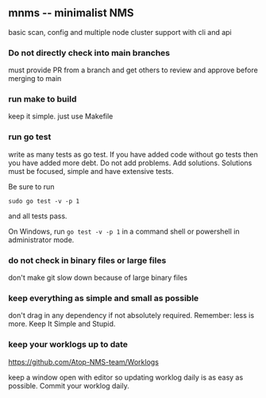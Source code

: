 ## mnms -- minimalist NMS

basic scan, config and multiple node cluster support with cli and api

### Do not directly check into main branches

must provide PR from a branch and get others to review and approve before merging to main

### run make to build

keep it simple. just use Makefile

### run go test

write as many  tests as go test. If you have added code without go tests then you have added more debt.  Do not add problems. Add solutions. Solutions must be focused, simple and have extensive tests.

Be sure to run

```
sudo go test -v -p 1
```

and all tests pass.

On Windows, run `go test -v -p 1` in a command shell or powershell in administrator mode.



### do not check in binary files or large files

don't make git slow down because of large binary files

### keep everything as simple and small as possible

don't drag in any dependency if not absolutely required. Remember: less is more.  Keep It Simple and Stupid.


### keep your worklogs up to date

https://github.com/Atop-NMS-team/Worklogs

keep a window open with editor so updating worklog daily is as easy as possible.
Commit your worklog daily.
